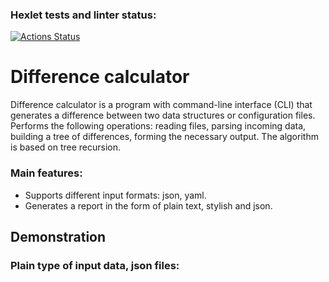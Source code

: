 ### Hexlet tests and linter status:

[![Actions Status](https://github.com/LanderExplorer/frontend-project-46/workflows/hexlet-check/badge.svg)](https://github.com/LanderExplorer/frontend-project-46/actions)

# Difference calculator

Difference calculator is a program with command-line interface (CLI) that generates a difference between two data structures or configuration files. Performs the following operations: reading files, parsing incoming data, building a tree of differences, forming the necessary output. The algorithm is based on tree recursion.

### Main features:

- Supports different input formats: json, yaml.
- Generates a report in the form of plain text, stylish and json.

## Demonstration

### Plain type of input data, json files:
